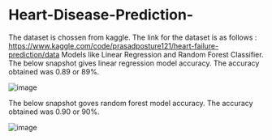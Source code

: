 # Heart-Disease-Prediction-

The dataset is chossen from kaggle. The link for the dataset is as follows : 
https://www.kaggle.com/code/prasadposture121/heart-failure-prediction/data
Models like Linear Regression and Random Forest Classifier. 
The below snapshot gives linear regression model accuracy. The accuracy obtained was 0.89 or 89%.

![image](https://user-images.githubusercontent.com/20492104/217032188-2b0dda4e-7120-466f-9ee5-221023101106.png)

The below snapshot goves random forest model accuracy. The accuracy obtained was 0.90 or 90%.

![image](https://user-images.githubusercontent.com/20492104/217032697-a48384b1-28fd-4c94-89b8-65c3a2e79373.png)

